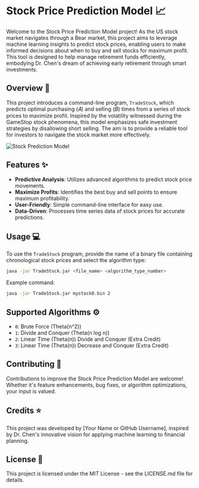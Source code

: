 # Stock Price Prediction Model :chart_with_upwards_trend:

Welcome to the Stock Price Prediction Model project! As the US stock market navigates through a Bear market, this project aims to leverage machine learning insights to predict stock prices, enabling users to make informed decisions about when to buy and sell stocks for maximum profit. This tool is designed to help manage retirement funds efficiently, embodying Dr. Chen's dream of achieving early retirement through smart investments.

## Overview :telescope:

This project introduces a command-line program, `TradeStock`, which predicts optimal purchasing (𝐴) and selling (𝐵) times from a series of stock prices to maximize profit. Inspired by the volatility witnessed during the GameStop stock phenomena, this model emphasizes safe investment strategies by disallowing short selling. The aim is to provide a reliable tool for investors to navigate the stock market more effectively.

![Stock Prediction Model](/[https://www.google.com/url?sa=i&url=https%3A%2F%2Fwww.investopedia.com%2Fnews%2Fwhy-amazons-stock-poised-rise-14%2F&psig=AOvVaw3aQTLS6ejReTIWvTYQ0O9_&ust=1712889113646000&source=images&cd=vfe&opi=89978449&ved=0CBIQjRxqFwoTCNi76qqPuYUDFQAAAAAdAAAAABAE])

## Features :sparkles:

- **Predictive Analysis**: Utilizes advanced algorithms to predict stock price movements.
- **Maximize Profits**: Identifies the best buy and sell points to ensure maximum profitability.
- **User-Friendly**: Simple command-line interface for easy use.
- **Data-Driven**: Processes time series data of stock prices for accurate predictions.

## Usage :computer:

To use the `TradeStock` program, provide the name of a binary file containing chronological stock prices and select the algorithm type:

```bash
java -jar TradeStock.jar <file_name> <algorithm_type_number>
```

Example command:

```bash
java -jar TradeStock.jar mystock0.bin 2
```

## Supported Algorithms :gear:

- `0`: Brute Force (Theta(n^2))
- `1`: Divide and Conquer (Theta(n log n))
- `2`: Linear Time (Theta(n)) Divide and Conquer (Extra Credit)
- `3`: Linear Time (Theta(n)) Decrease and Conquer (Extra Credit)

## Contributing :handshake:

Contributions to improve the Stock Price Prediction Model are welcome! Whether it's feature enhancements, bug fixes, or algorithm optimizations, your input is valued.

## Credits :star:

This project was developed by [Your Name or GitHub Username], inspired by Dr. Chen's innovative vision for applying machine learning to financial planning.

## License :page_facing_up:

This project is licensed under the MIT License - see the LICENSE.md file for details.
